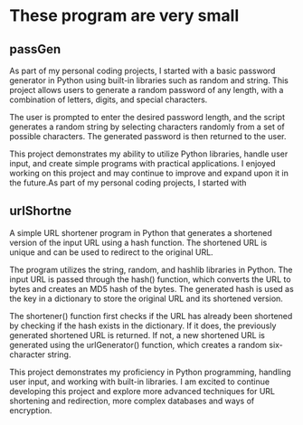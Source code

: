 # These program are very small
## passGen
As part of my personal coding projects, I started with a basic password generator in Python using built-in libraries such as random and string. This project allows users to generate a random password of any length, with a combination of letters, digits, and special characters.

The user is prompted to enter the desired password length, and the script generates a random string by selecting characters randomly from a set of possible characters. The generated password is then returned to the user.

This project demonstrates my ability to utilize Python libraries, handle user input, and create simple programs with practical applications. I enjoyed working on this project and may continue to improve and expand upon it in the future.As part of my personal coding projects, I started with

## urlShortne
A simple URL shortener program in Python that generates a shortened version of the input URL using a hash function. The shortened URL is unique and can be used to redirect to the original URL.

The program utilizes the string, random, and hashlib libraries in Python. The input URL is passed through the hash() function, which converts the URL to bytes and creates an MD5 hash of the bytes. The generated hash is used as the key in a dictionary to store the original URL and its shortened version.

The shortener() function first checks if the URL has already been shortened by checking if the hash exists in the dictionary. If it does, the previously generated shortened URL is returned. If not, a new shortened URL is generated using the urlGenerator() function, which creates a random six-character string.

This project demonstrates my proficiency in Python programming, handling user input, and working with built-in libraries. I am excited to continue developing this project and explore more advanced techniques for URL shortening and redirection, more complex databases and ways of encryption.
